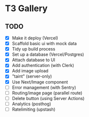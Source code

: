 # T3 Gallery

## TODO

- [x] Make it deploy (Vercel)
- [x] Scaffold basic ui with mock data
- [x] Tidy up build process
- [x] Set up a database (Vercel/Postgres)
- [x] Attach database to UI
- [x] Add authentication (with Clerk)
- [x] Add image upload
- [x] "taint" (server-only)
- [x] Use Next/Image component
- [ ] Error management (with Sentry)
- [ ] Routing/image page (parallel route)
- [ ] Delete button (using Server Actions)
- [ ] Analytics (posthog)
- [ ] Ratelimiting (upstash)
